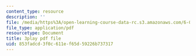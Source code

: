 ```yaml
---
content_type: resource
description: ''
file: /media/https%3A/open-learning-course-data-rc.s3.amazonaws.com/6-0001-introduction-to-computer-science-and-programming-in-python-fall-2016/853fadcd3f0c611ef65d59226b737317_mrvBnZIEsZY.pdf
file_type: application/pdf
resourcetype: Document
title: 3play pdf file
uid: 853fadcd-3f0c-611e-f65d-59226b737317
---
```

